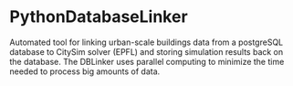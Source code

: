 # PythonDatabaseLinker
Automated tool for linking urban-scale buildings data from a postgreSQL database to CitySim solver (EPFL) and storing simulation results back on the database. The DBLinker uses parallel computing to minimize the time needed to process big amounts of data.
